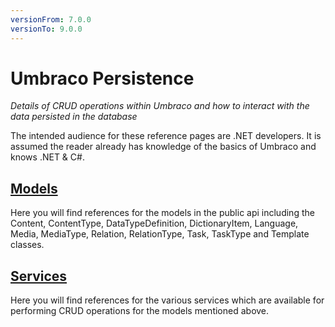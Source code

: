 ```yaml
---
versionFrom: 7.0.0
versionTo: 9.0.0
---
```


# Umbraco Persistence

_Details of CRUD operations within Umbraco and how to interact with the data persisted in the database_

The intended audience for these reference pages are .NET developers. It is assumed the reader already has knowledge of the basics of Umbraco and knows .NET & C#.

## [Models](models/)
Here you will find references for the models in the public api including the Content, ContentType, DataTypeDefinition, DictionaryItem, Language, Media, MediaType, Relation, RelationType, Task, TaskType and Template classes.

## [Services](services/)
Here you will find references for the various services which are available for performing CRUD operations for the models mentioned above.
